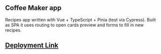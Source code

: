 ## Coffee Maker app

Recipes app written with Vue + TypeScript + Pinia (test via Cypress). Built as SPA it uses routing to open cards preview and forms to fill in new recipes.

## [Deployment Link](vue-coffee-maker-app.vercel.app)